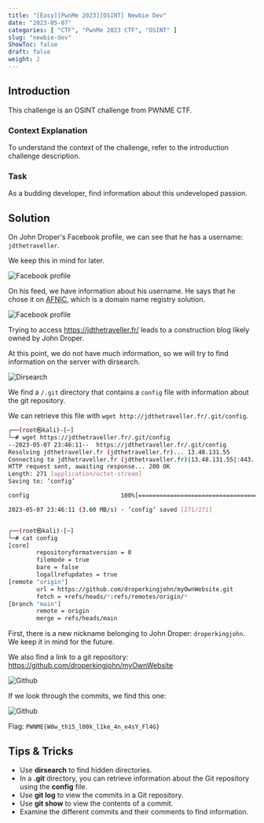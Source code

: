 ```yaml
---
title: "[Easy][PwnMe 2023][OSINT] Newbie Dev"
date: "2023-05-07"
categories: [ "CTF", "PwnMe 2023 CTF", "OSINT" ]
slug: "newbie-dev"
ShowToc: false
draft: false
weight: 2
---
```


## Introduction

This challenge is an OSINT challenge from PWNME CTF.

### Context Explanation

To understand the context of the challenge, refer to the introduction challenge description.

### Task

As a budding developer, find information about this undeveloped passion.

## Solution

On John Droper's Facebook profile, we can see that he has a username: `jdthetraveller`.

We keep this in mind for later.

![Facebook profile](/images/pwnme2023/osint/john_droper_facebook_details.png)

On his feed, we have information about his username. He says that he chose it on [AFNIC](https://www.afnic.fr/), which is a domain name registry solution.

![Facebook profile](/images/pwnme2023/osint/john_droper_facebook_profile.png)

Trying to access https://jdthetraveller.fr/ leads to a construction blog likely owned by John Droper.

At this point, we do not have much information, so we will try to find information on the server with dirsearch.

![Dirsearch](/images/pwnme2023/osint/jdthetraveller_dirsearch.png)

We find a `/.git` directory that contains a `config` file with information about the git repository.

We can retrieve this file with `wget http://jdthetraveller.fr/.git/config`.

```bash
┌──(root㉿kali)-[~]
└─# wget https://jdthetraveller.fr/.git/config
--2023-05-07 23:46:11--  https://jdthetraveller.fr/.git/config
Resolving jdthetraveller.fr (jdthetraveller.fr)... 13.48.131.55
Connecting to jdthetraveller.fr (jdthetraveller.fr)|13.48.131.55|:443... connected.
HTTP request sent, awaiting response... 200 OK
Length: 271 [application/octet-stream]
Saving to: ‘config’

config                          100%[=======================================================>]     271  --.-KB/s    in 0s

2023-05-07 23:46:11 (3.60 MB/s) - ‘config’ saved [271/271]


┌──(root㉿kali)-[~]
└─# cat config
[core]
        repositoryformatversion = 0
        filemode = true
        bare = false
        logallrefupdates = true
[remote "origin"]
        url = https://github.com/droperkingjohn/myOwnWebsite.git
        fetch = +refs/heads/*:refs/remotes/origin/*
[branch "main"]
        remote = origin
        merge = refs/heads/main
```

First, there is a new nickname belonging to John Droper: `droperkingjohn`. We keep it in mind for the future.

We also find a link to a git repository: https://github.com/droperkingjohn/myOwnWebsite

![Github](/images/pwnme2023/osint/droperkingjohn_github.png)

If we look through the commits, we find this one:

![Github](/images/pwnme2023/osint/droperkingjohn_github_flag.png)

Flag: `PWNME{W0w_th15_l00k_l1ke_4n_e4sY_Fl4G}`

## Tips & Tricks

- Use **dirsearch** to find hidden directories.
- In a **.git** directory, you can retrieve information about the Git repository using the **config** file.
- Use **git log** to view the commits in a Git repository.
- Use **git show** to view the contents of a commit.
- Examine the different commits and their comments to find information.